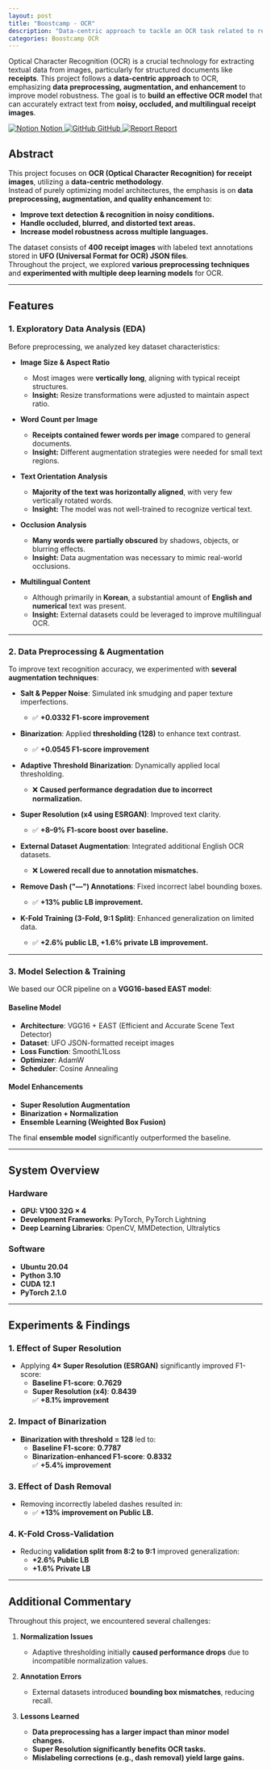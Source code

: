 ```yaml
---
layout: post
title: "Boostcamp - OCR"
description: "Data-centric approach to tackle an OCR task related to receipts."
categories: Boostcamp OCR
---
```


Optical Character Recognition (OCR) is a crucial technology for extracting textual data from images, particularly for structured documents like **receipts**. This project follows a **data-centric approach** to OCR, emphasizing **data preprocessing, augmentation, and enhancement** to improve model robustness. The goal is to **build an effective OCR model** that can accurately extract text from **noisy, occluded, and multilingual receipt images**.

<div class="btn-row">
  <a href="https://principled-nation-e2a.notion.site/Project-03-Data-Centric-567de4b0201e417e99d2c772001d5bb8?pvs=4" target="_blank" class="btn">
    <img src="https://upload.wikimedia.org/wikipedia/commons/e/e9/Notion-logo.svg" alt="Notion" class="btn-icon"> Notion
  </a>
  <a href="https://github.com/boostcampaitech7/level2-cv-datacentric-cv-01" target="_blank" class="btn">
    <img src="https://github.githubassets.com/images/modules/logos_page/GitHub-Mark.png" alt="GitHub" class="btn-icon"> GitHub
  </a>
  <a href="https://github.com/user-attachments/files/18843783/OCR.pdf" target="_blank" class="btn">
    <img src="https://cdn-icons-png.flaticon.com/256/80/80942.png" alt="Report" class="btn-icon"> Report
  </a>
</div>

## Abstract
This project focuses on **OCR (Optical Character Recognition) for receipt images**, utilizing a **data-centric methodology**.  
Instead of purely optimizing model architectures, the emphasis is on **data preprocessing, augmentation, and quality enhancement** to:
- **Improve text detection & recognition in noisy conditions.**
- **Handle occluded, blurred, and distorted text areas.**
- **Increase model robustness across multiple languages.**

The dataset consists of **400 receipt images** with labeled text annotations stored in **UFO (Universal Format for OCR) JSON files**.  
Throughout the project, we explored **various preprocessing techniques** and **experimented with multiple deep learning models** for OCR.

---

## Features

### 1. Exploratory Data Analysis (EDA)
Before preprocessing, we analyzed key dataset characteristics:

- **Image Size & Aspect Ratio**  
  - Most images were **vertically long**, aligning with typical receipt structures.  
  - **Insight:** Resize transformations were adjusted to maintain aspect ratio.

- **Word Count per Image**  
  - **Receipts contained fewer words per image** compared to general documents.  
  - **Insight:** Different augmentation strategies were needed for small text regions.

- **Text Orientation Analysis**  
  - **Majority of the text was horizontally aligned**, with very few vertically rotated words.  
  - **Insight:** The model was not well-trained to recognize vertical text.

- **Occlusion Analysis**  
  - **Many words were partially obscured** by shadows, objects, or blurring effects.  
  - **Insight:** Data augmentation was necessary to mimic real-world occlusions.

- **Multilingual Content**  
  - Although primarily in **Korean**, a substantial amount of **English and numerical** text was present.  
  - **Insight:** External datasets could be leveraged to improve multilingual OCR.

---

### 2. Data Preprocessing & Augmentation
To improve text recognition accuracy, we experimented with **several augmentation techniques**:

- **Salt & Pepper Noise**: Simulated ink smudging and paper texture imperfections.  
  - ✅ **+0.0332 F1-score improvement**

- **Binarization**: Applied **thresholding (128)** to enhance text contrast.  
  - ✅ **+0.0545 F1-score improvement**

- **Adaptive Threshold Binarization**: Dynamically applied local thresholding.  
  - ❌ **Caused performance degradation due to incorrect normalization.**

- **Super Resolution (x4 using ESRGAN)**: Improved text clarity.  
  - ✅ **+8–9% F1-score boost over baseline.**

- **External Dataset Augmentation**: Integrated additional English OCR datasets.  
  - ❌ **Lowered recall due to annotation mismatches.**

- **Remove Dash ("—") Annotations**: Fixed incorrect label bounding boxes.  
  - ✅ **+13% public LB improvement.**

- **K-Fold Training (3-Fold, 9:1 Split)**: Enhanced generalization on limited data.  
  - ✅ **+2.6% public LB, +1.6% private LB improvement.**

---

### 3. Model Selection & Training
We based our OCR pipeline on a **VGG16-based EAST model**:

#### **Baseline Model**
- **Architecture**: VGG16 + EAST (Efficient and Accurate Scene Text Detector)
- **Dataset**: UFO JSON-formatted receipt images
- **Loss Function**: SmoothL1Loss
- **Optimizer**: AdamW
- **Scheduler**: Cosine Annealing

#### **Model Enhancements**
- **Super Resolution Augmentation**
- **Binarization + Normalization**
- **Ensemble Learning (Weighted Box Fusion)**

The final **ensemble model** significantly outperformed the baseline.

---

## System Overview
### Hardware
- **GPU: V100 32G × 4**
- **Development Frameworks**: PyTorch, PyTorch Lightning
- **Deep Learning Libraries**: OpenCV, MMDetection, Ultralytics

### Software
- **Ubuntu 20.04**
- **Python 3.10**
- **CUDA 12.1**
- **PyTorch 2.1.0**

---

## Experiments & Findings

### 1. **Effect of Super Resolution**
- Applying **4× Super Resolution (ESRGAN)** significantly improved F1-score:
  - **Baseline F1-score**: **0.7629**
  - **Super Resolution (x4)**: **0.8439**  
  ✅ **+8.1% improvement**

### 2. **Impact of Binarization**
- **Binarization with threshold = 128** led to:
  - **Baseline F1-score**: **0.7787**
  - **Binarization-enhanced F1-score**: **0.8332**  
  ✅ **+5.4% improvement**

### 3. **Effect of Dash Removal**
- Removing incorrectly labeled dashes resulted in:
  - ✅ **+13% improvement on Public LB.**

### 4. **K-Fold Cross-Validation**
- Reducing **validation split from 8:2 to 9:1** improved generalization:
  - **+2.6% Public LB**
  - **+1.6% Private LB**

---

## Additional Commentary
Throughout this project, we encountered several challenges:

1. **Normalization Issues**
   - Adaptive thresholding initially **caused performance drops** due to incompatible normalization values.

2. **Annotation Errors**
   - External datasets introduced **bounding box mismatches**, reducing recall.

3. **Lessons Learned**
   - **Data preprocessing has a larger impact than minor model changes.**
   - **Super Resolution significantly benefits OCR tasks.**
   - **Mislabeling corrections (e.g., dash removal) yield large gains.**